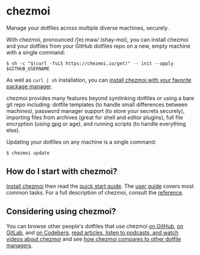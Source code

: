# chezmoi

Manage your dotfiles across multiple diverse machines, securely.

With chezmoi, pronounced /ʃeɪ mwa/ (shay-moi), you can install chezmoi and your
dotfiles from your GitHub dotfiles repo on a new, empty machine with a single
command:

```console
$ sh -c "$(curl -fsLS https://chezmoi.io/get)" -- init --apply $GITHUB_USERNAME
```

As well as `curl | sh` installation, you can [install chezmoi with your favorite
package manager](/install/).

chezmoi provides many features beyond symlinking dotfiles or using a bare git
repo including: dotfile templates (to handle small differences between
machines), password manager support (to store your secrets securely), importing
files from archives (great for shell and editor plugins), full file encryption
(using gpg or age), and running scripts (to handle everything else).

Updating your dotfiles on any machine is a single command:

```console
$ chezmoi update
```

## How do I start with chezmoi?

[Install chezmoi](/install/) then read the [quick start guide](/quick-start/).
The [user guide](/user-guide/setup/) covers most common tasks. For a full
description of chezmoi, consult the [reference](/reference/).

## Considering using chezmoi?

You can browse other people's dotfiles that use chezmoi [on
GitHub](https://github.com/topics/chezmoi?o=desc&s=updated), [on
GitLab](https://gitlab.com/explore/projects?topic=chezmoi), and [on
Codeberg](https://codeberg.org/explore/repos?sort=recentupdate&q=chezmoi&tab=),
[read articles, listen to podcasts, and watch videos about
chezmoi](/links/articles-podcasts-and-videos/) and see [how chezmoi compares to
other dotfile managers](/comparison-table/).
